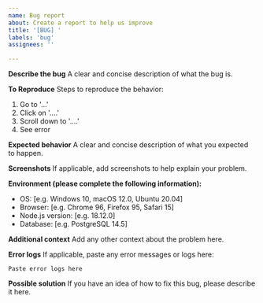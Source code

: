 ```yaml
---
name: Bug report
about: Create a report to help us improve
title: '[BUG] '
labels: 'bug'
assignees: ''

---
```


**Describe the bug**
A clear and concise description of what the bug is.

**To Reproduce**
Steps to reproduce the behavior:
1. Go to '...'
2. Click on '....'
3. Scroll down to '....'
4. See error

**Expected behavior**
A clear and concise description of what you expected to happen.

**Screenshots**
If applicable, add screenshots to help explain your problem.

**Environment (please complete the following information):**
- OS: [e.g. Windows 10, macOS 12.0, Ubuntu 20.04]
- Browser: [e.g. Chrome 96, Firefox 95, Safari 15]
- Node.js version: [e.g. 18.12.0]
- Database: [e.g. PostgreSQL 14.5]

**Additional context**
Add any other context about the problem here.

**Error logs**
If applicable, paste any error messages or logs here:
```
Paste error logs here
```

**Possible solution**
If you have an idea of how to fix this bug, please describe it here.
